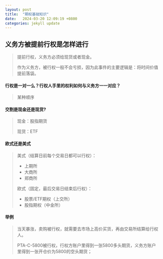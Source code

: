 ```yaml
---
layout: post
title:  "期权基础知识"
date:   2024-03-20 12:09:19 +0800
categories: jekyll update
---
```

## 义务方被提前行权是怎样进行
> 提前行权，义务方必须给现货或者现金。    
> 
> 作为义务方，被行权一般不会亏损，因为此事件的主要逻辑是：将时间价值提前落袋。

#### 行权是一对一么？行权人手里的权利如何与义务方一一对应？
> 某种顺序

#### 交割是现金还是现货?
> 现金：股指期货   
> 
> 现货：ETF

#### 欧式还是美式
> 美式（结算日前每个交易日都可以行权）：
> - 上期所
> - 大商所
> - 郑商所
> 
> 欧式（固定，最后交易日结束后行权）：  
> - 股票/ETF期权（上交所）
> - 股指期权（中金所）

#### 举例
> 当天暴涨，卖购被行权，就需要去市场上高价买货，再由交易所结算给行权人。   
> 
> PTA-C-5800被行权，行权方账户里得到一张5800多头期货，义务方账户里得到一张开仓价为5800的空头期货；